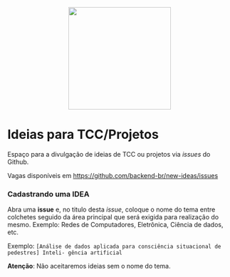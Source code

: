 <p align="center">
  <img src="https://miro.medium.com/max/1838/1*ATVm5uCixG7ntr40XlQbrg.jpeg" alt="" width="230" />
</p>

# Ideias para TCC/Projetos

Espaço para a divulgação de ideias de TCC ou projetos via _issues_ do Github.

Vagas disponíveis em https://github.com/backend-br/new-ideas/issues

### Cadastrando uma IDEA

Abra uma **issue** e, no titulo desta _issue_, coloque o nome do tema entre colchetes seguido da área principal que será exigida para realização do mesmo. Exemplo: Redes de Computadores, Eletrônica, Ciência de dados, etc.

Exemplo: `[Análise de dados aplicada para consciência situacional de pedestres] Inteli-
gência artificial `


**Atenção**: Não aceitaremos ideias sem o nome do tema.

